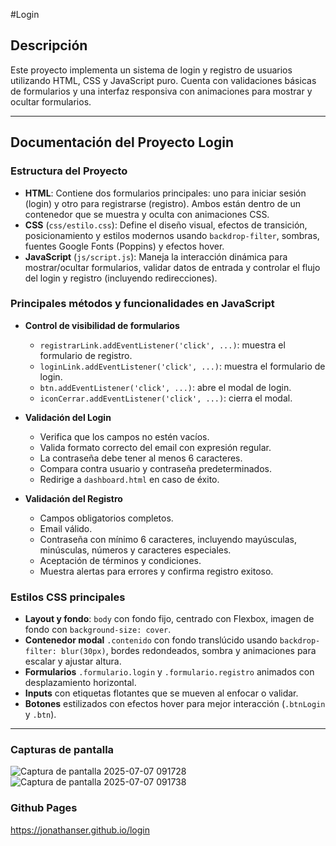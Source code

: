 #Login

## Descripción
Este proyecto implementa un sistema de login y registro de usuarios utilizando HTML, CSS y JavaScript puro. Cuenta con validaciones básicas de formularios y una interfaz responsiva con animaciones para mostrar y ocultar formularios.

---

## Documentación del Proyecto Login

### Estructura del Proyecto
- **HTML**: Contiene dos formularios principales: uno para iniciar sesión (login) y otro para registrarse (registro). Ambos están dentro de un contenedor que se muestra y oculta con animaciones CSS.
- **CSS** (`css/estilo.css`): Define el diseño visual, efectos de transición, posicionamiento y estilos modernos usando `backdrop-filter`, sombras, fuentes Google Fonts (Poppins) y efectos hover.
- **JavaScript** (`js/script.js`): Maneja la interacción dinámica para mostrar/ocultar formularios, validar datos de entrada y controlar el flujo del login y registro (incluyendo redirecciones).

### Principales métodos y funcionalidades en JavaScript

- **Control de visibilidad de formularios**
  - `registrarLink.addEventListener('click', ...)`: muestra el formulario de registro.
  - `loginLink.addEventListener('click', ...)`: muestra el formulario de login.
  - `btn.addEventListener('click', ...)`: abre el modal de login.
  - `iconCerrar.addEventListener('click', ...)`: cierra el modal.

- **Validación del Login**
  - Verifica que los campos no estén vacíos.
  - Valida formato correcto del email con expresión regular.
  - La contraseña debe tener al menos 6 caracteres.
  - Compara contra usuario y contraseña predeterminados.
  - Redirige a `dashboard.html` en caso de éxito.

- **Validación del Registro**
  - Campos obligatorios completos.
  - Email válido.
  - Contraseña con mínimo 6 caracteres, incluyendo mayúsculas, minúsculas, números y caracteres especiales.
  - Aceptación de términos y condiciones.
  - Muestra alertas para errores y confirma registro exitoso.

### Estilos CSS principales

- **Layout y fondo**: `body` con fondo fijo, centrado con Flexbox, imagen de fondo con `background-size: cover`.
- **Contenedor modal** `.contenido` con fondo translúcido usando `backdrop-filter: blur(30px)`, bordes redondeados, sombra y animaciones para escalar y ajustar altura.
- **Formularios** `.formulario.login` y `.formulario.registro` animados con desplazamiento horizontal.
- **Inputs** con etiquetas flotantes que se mueven al enfocar o validar.
- **Botones** estilizados con efectos hover para mejor interacción (`.btnLogin` y `.btn`).

---

### Capturas de pantalla

![Captura de pantalla 2025-07-07 091728](https://github.com/user-attachments/assets/12c636f3-eeaf-4718-b86e-0f3e6d2fe515)
![Captura de pantalla 2025-07-07 091738](https://github.com/user-attachments/assets/4af2f702-a444-4d95-abfe-fe2580aa2239)

### Github Pages
https://jonathanser.github.io/login
